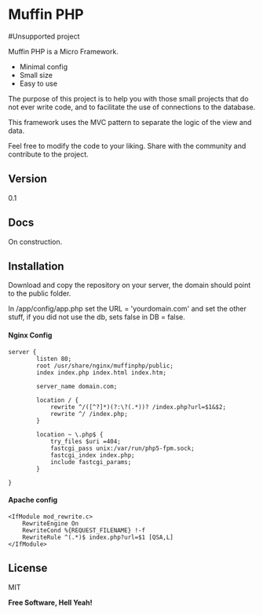 Muffin PHP
=========

#Unsupported project 

Muffin PHP is a Micro Framework.

  - Minimal config
  - Small size
  - Easy to use

The purpose of this project is to help you with those small projects that do not ever write code, and to facilitate the use of connections to the database. 

This framework uses the MVC pattern to separate the logic of the view and data.

Feel free to modify the code to your liking. Share with the community and contribute to the project.

Version
----

0.1

Docs
----
On construction.


Installation
--------------

Download and copy the repository on your server, the domain should point to the public folder.

In /app/config/app.php
set the URL = 'yourdomain.com' and set the other stuff, if you did not use the db, sets false in DB = false.

#### Nginx Config
```
server {
        listen 80;
        root /usr/share/nginx/muffinphp/public;
        index index.php index.html index.htm;

        server_name domain.com;

        location / {
            rewrite ^/([^?]*)(?:\?(.*))? /index.php?url=$1&$2;
            rewrite ^/ /index.php;
        }
     
        location ~ \.php$ {
            try_files $uri =404;
            fastcgi_pass unix:/var/run/php5-fpm.sock;
            fastcgi_index index.php;
            include fastcgi_params;
        }
     
}
```

#### Apache config
```
<IfModule mod_rewrite.c>
    RewriteEngine On
    RewriteCond %{REQUEST_FILENAME} !-f
    RewriteRule ^(.*)$ index.php?url=$1 [QSA,L]
</IfModule>
```

License
----

MIT


**Free Software, Hell Yeah!**
